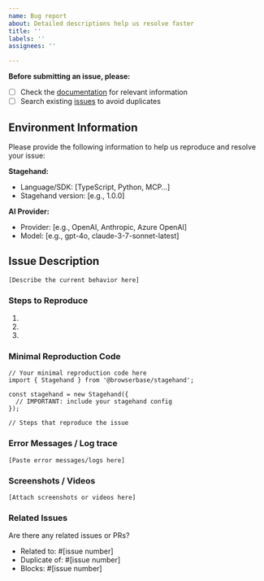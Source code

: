 ```yaml
---
name: Bug report
about: Detailed descriptions help us resolve faster
title: ''
labels: ''
assignees: ''

---
```


**Before submitting an issue, please:**

- [ ]  Check the [documentation](https://docs.stagehand.dev/) for relevant information
- [ ]  Search existing [issues](https://github.com/browserbase/stagehand/issues) to avoid duplicates

## Environment Information

Please provide the following information to help us reproduce and resolve your issue:

**Stagehand:**

- Language/SDK: [TypeScript, Python, MCP…]
- Stagehand version: [e.g., 1.0.0]

**AI Provider:**

- Provider: [e.g., OpenAI, Anthropic, Azure OpenAI]
- Model: [e.g., gpt-4o, claude-3-7-sonnet-latest]

## Issue Description

```
[Describe the current behavior here]
```

### Steps to Reproduce

1. 
2. 
3. 

### Minimal Reproduction Code

```tsx
// Your minimal reproduction code here
import { Stagehand } from '@browserbase/stagehand';

const stagehand = new Stagehand({
  // IMPORTANT: include your stagehand config
});

// Steps that reproduce the issue

```

### Error Messages / Log trace

```
[Paste error messages/logs here]
```

### Screenshots / Videos

```
[Attach screenshots or videos here]
```

### Related Issues

Are there any related issues or PRs?

- Related to: #[issue number]
- Duplicate of: #[issue number]
- Blocks: #[issue number]